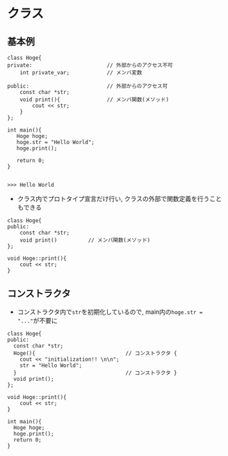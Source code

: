 # クラス

## 基本例
```
class Hoge{
private:                        // 外部からのアクセス不可
    int private_var;            // メンバ変数
		                
public:                         // 外部からのアクセス可
    const char *str;            
    void print(){               // メンバ関数(メソッド)
        cout << str;
    }   
};

int main(){
   Hoge hoge;
   hoge.str = "Hello World";
   hoge.print();

   return 0;
}


>>> Hello World
```

- クラス内でプロトタイプ宣言だけ行い, クラスの外部で関数定義を行うこともできる
```
class Hoge{
public:  
    const char *str;
    void print()          // メンバ関数(メソッド)
};

void Hoge::print(){
    cout << str;
}
```


## コンストラクタ
- コンストラクタ内で`str`を初期化しているので, main内の`hoge.str = "..."`が不要に
```
class Hoge{
public:
  const char *str;
  Hoge(){                             // コンストラクタ {
    cout << "initialization!! \n\n";
    str = "Hello World";       
  }                                   // コンストラクタ }
  void print();
};

void Hoge::print(){
    cout << str;
}

int main(){
  Hoge hoge;
  hoge.print();
  return 0;
}
```


